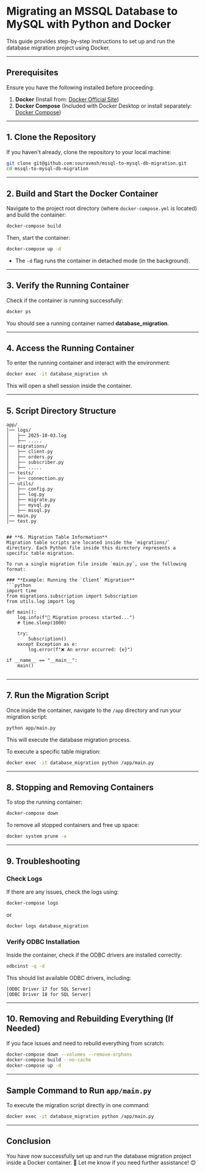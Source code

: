 # Migrating an MSSQL Database to MySQL with Python and Docker

This guide provides step-by-step instructions to set up and run the database migration project using Docker.

---

## **Prerequisites**
Ensure you have the following installed before proceeding:

1. **Docker** (Install from: [Docker Official Site](https://docs.docker.com/get-docker/))
2. **Docker Compose** (Included with Docker Desktop or install separately: [Docker Compose](https://docs.docker.com/compose/install/))

---

## **1. Clone the Repository**
If you haven't already, clone the repository to your local machine:
```sh
git clone git@github.com:souravmsh/mssql-to-mysql-db-migration.git
cd mssql-to-mysql-db-migration
```

---

## **2. Build and Start the Docker Container**
Navigate to the project root directory (where `docker-compose.yml` is located) and build the container:
```sh
docker-compose build
```
Then, start the container:
```sh
docker-compose up -d
```
- The `-d` flag runs the container in detached mode (in the background).

---

## **3. Verify the Running Container**
Check if the container is running successfully:
```sh
docker ps
```
You should see a running container named **database_migration**.

---

## **4. Access the Running Container**
To enter the running container and interact with the environment:
```sh
docker exec -it database_migration sh
```
This will open a shell session inside the container.

---

## **5. Script Directory Structure**
```
app/
│── logs/
│   ├── 2025-10-03.log
│   ├── .....
│── migrations/
│   ├── client.py
│   ├── orders.py
│   ├── subscriber.py
│   ├── .....
│── tests/
│   ├── connection.py
│── utils/
│   ├── config.py
│   ├── log.py
│   ├── migrate.py
│   ├── mysql.py
│   ├── mssql.py
│── main.py
│── test.py 


## **6. Migration Table Information**
Migration table scripts are located inside the `migrations/` directory. Each Python file inside this directory represents a specific table migration.

To run a single migration file inside `main.py`, use the following format:

### **Example: Running the `Client` Migration**
```python
import time
from migrations.subscription import Subscription
from utils.log import log

def main():
    log.info(f"🚀 Migration process started...")
    # time.sleep(1000)

    try:
        Subscription()
    except Exception as e:
        log.error(f"❌ An error occurred: {e}")

if __name__ == "__main__":
    main()


```

---

## **7. Run the Migration Script**
Once inside the container, navigate to the `/app` directory and run your migration script:
```sh
python app/main.py
```
This will execute the database migration process.

To execute a specific table migration:
```sh
docker exec -it database_migration python /app/main.py
```

---

## **8. Stopping and Removing Containers**
To stop the running container:
```sh
docker-compose down
```
To remove all stopped containers and free up space:
```sh
docker system prune -a
```

---

## **9. Troubleshooting**
### **Check Logs**
If there are any issues, check the logs using:
```sh
docker-compose logs
```
or
```sh
docker logs database_migration
```

### **Verify ODBC Installation**
Inside the container, check if the ODBC drivers are installed correctly:
```sh
odbcinst -q -d
```
This should list available ODBC drivers, including:
```
[ODBC Driver 17 for SQL Server]
[ODBC Driver 18 for SQL Server]
```

---

## **10. Removing and Rebuilding Everything (If Needed)**
If you face issues and need to rebuild everything from scratch:
```sh
docker-compose down --volumes --remove-orphans
docker-compose build --no-cache
docker-compose up -d
```

---

## **Sample Command to Run `app/main.py`**
To execute the migration script directly in one command:
```sh
docker exec -it database_migration python /app/main.py
```

---

## **Conclusion**
You have now successfully set up and run the database migration project inside a Docker container. 🚀 Let me know if you need further assistance! 😊

